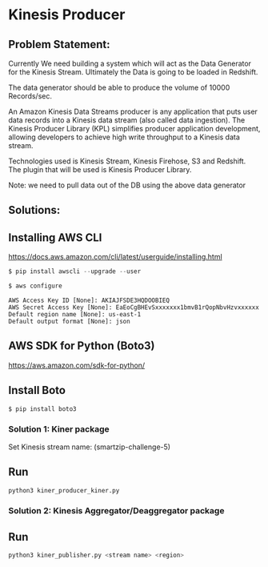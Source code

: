 # Kinesis Producer

## Problem Statement:
Currently We need building a system which will act as the Data Generator for the Kinesis Stream. Ultimately the Data is going to be loaded in Redshift. 

The data generator should be able to produce the volume of 10000 Records/sec.

An Amazon Kinesis Data Streams producer is any application that puts user data records into a Kinesis data stream (also called data ingestion). The Kinesis Producer Library (KPL) simplifies producer application development, allowing developers to achieve high write throughput to a Kinesis data stream.

Technologies used is Kinesis Stream, Kinesis Firehose, S3 and Redshift. The plugin that will be used is Kinesis Producer Library.

Note: we need to pull data out of the DB using the above data generator

## Solutions:


Installing AWS CLI
----
https://docs.aws.amazon.com/cli/latest/userguide/installing.html

```python
$ pip install awscli --upgrade --user
```

```python
$ aws configure
```

```
AWS Access Key ID [None]: AKIAJFSDE3HQDOOBIEQ
AWS Secret Access Key [None]: EaEoCgBHEvSxxxxxxx1bmvB1rQopNbvHzvxxxxxx
Default region name [None]: us-east-1
Default output format [None]: json
```

AWS SDK for Python (Boto3)
------
https://aws.amazon.com/sdk-for-python/

Install Boto
-------
```python
$ pip install boto3
```

### Solution 1: Kiner package

Set Kinesis stream name: (smartzip-challenge-5)

Run
---
```python
python3 kiner_producer_kiner.py
```
### Solution 2: Kinesis Aggregator/Deaggregator package

Run
---
```python
python3 kiner_publisher.py <stream name> <region>
```